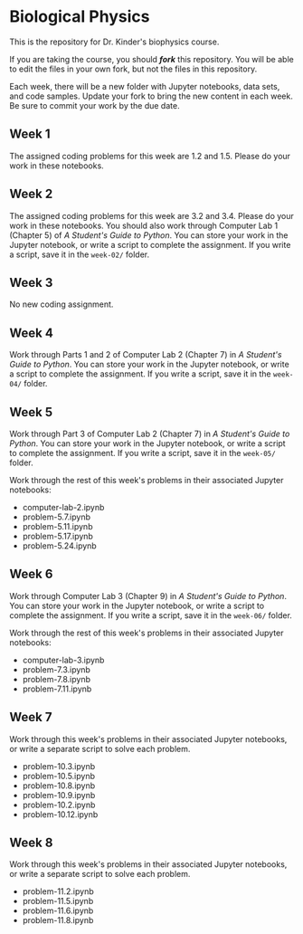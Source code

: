 Biological Physics
==================

This is the repository for Dr. Kinder's biophysics course.

If you are taking the course, you should ___fork___ this repository.  You will be able to edit the files in your own fork, but not the files in this repository.

Each week, there will be a new folder with Jupyter notebooks, data sets, and code samples.  Update your fork to bring the new content in each week.  Be sure to commit your work by the due date.

Week 1
------

The assigned coding problems for this week are 1.2 and 1.5.  Please do your work in these notebooks.


Week 2
------

The assigned coding problems for this week are 3.2 and 3.4.  Please do your work in these notebooks.  You should also work through Computer Lab 1 (Chapter 5) of _A Student's Guide to Python_.  You can store your work in the Jupyter notebook, or write a script to complete the assignment.  If you write a script, save it in the `week-02/` folder.

Week 3
------

No new coding assignment.


Week 4
------

Work through Parts 1 and 2 of Computer Lab 2 (Chapter 7) in _A Student's Guide to Python_.  You can store your work in the Jupyter notebook, or write a script to complete the assignment.  If you write a script, save it in the `week-04/` folder.

Week 5
------

Work through Part 3 of Computer Lab 2 (Chapter 7) in _A Student's Guide to Python_.  You can store your work in the Jupyter notebook, or write a script to complete the assignment.  If you write a script, save it in the `week-05/` folder.

Work through the rest of this week's problems in their associated Jupyter notebooks:

- computer-lab-2.ipynb
- problem-5.7.ipynb
- problem-5.11.ipynb
- problem-5.17.ipynb
- problem-5.24.ipynb


Week 6
------

Work through Computer Lab 3 (Chapter 9) in _A Student's Guide to Python_.  You can store your work in the Jupyter notebook, or write a script to complete the assignment.  If you write a script, save it in the `week-06/` folder.

Work through the rest of this week's problems in their associated Jupyter notebooks:

- computer-lab-3.ipynb
- problem-7.3.ipynb
- problem-7.8.ipynb
- problem-7.11.ipynb


Week 7
------

Work through this week's problems in their associated Jupyter notebooks, or
write a separate script to solve each problem.

- problem-10.3.ipynb
- problem-10.5.ipynb
- problem-10.8.ipynb
- problem-10.9.ipynb
- problem-10.2.ipynb
- problem-10.12.ipynb


Week 8
------

Work through this week's problems in their associated Jupyter notebooks, or
write a separate script to solve each problem.

- problem-11.2.ipynb
- problem-11.5.ipynb
- problem-11.6.ipynb
- problem-11.8.ipynb
